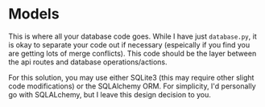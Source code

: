 # Models

This is where all your database code goes. While I have just `database.py`, it is okay
to separate your code out if necessary (espeically if you find you are getting lots of merge conflicts). This
code should be the layer between the api routes and database operations/actions.

For this solution, you may use either SQLite3 (this may require other slight code modifications) or the SQLAlchemy
ORM. For simplicity, I'd personally go with SQLALchemy, but I leave this design decision to you.